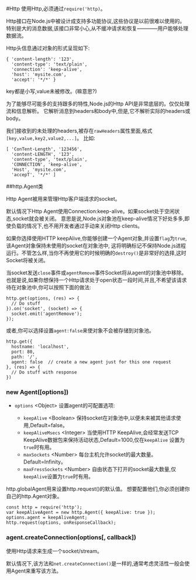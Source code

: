 #Http
使用Http,必须通过`require('http)`。

Http接口在Node.js中被设计成支持多功能协议,这些协议是以前很难以使用的。
特别是大的消息数据,该接口非常小心,从不缓冲请求和恢复————用户能够处理数据流。

Http头信息通过对象的形式呈现如下:

```
{ 'content-length': '123',
  'content-type': 'text/plain',
  'connection': 'keep-alive',
  'host': 'mysite.com',
  'accept': '*/*' }

```

key都是小写,value未被修改。(嘛意思?)

为了能够尽可能多的支持跟多的特性,Node.js的Http API是非常底层的。仅仅处理流和信息解析。
它解析消息到headers和body中,但是,它不解析实际的headers或body。

我们接收到的未处理的headers,被存在`rawHeaders`属性里面,格式`[key,value,key2,value2,...]`。
比如:

```
[ 'ConTent-Length', '123456',
  'content-LENGTH', '123',
  'content-type', 'text/plain',
  'CONNECTION', 'keep-alive',
  'Host', 'mysite.com',
  'accepT', '*/*' ]

```

##http.Agent类

Http Agent被用来管理Http客户端请求的socket。

默认情况下Http Agent使用Connection:keep-alive。如果socket处于空闲状态,socket就会被关闭。
意思是说,Node.js对象池在keep-alive情况下好处多多,即使负载的情况下,也不用开发者通过手动来关闭Http clients。

如果你选择使用HTTP keepAlive,你能够创建一个Agent对象,并设置`flag`为`true`,该Agent对象保持未使用的socket在对象池中,
这将明确标记不保持Node.js进程运行。不管怎么样,当你不再使用它的时候明确的`destroy()`是非常好的选择,这时Socket将被关闭。


当socket发送`close`事件或`agentRemove`事件Socket将从agent的对象池中移除。
也就是说,如果你想保持一个Http请求处于open状态一段时间,并且,不希望该请求待在对象池中,你可以按照下面的做法:

```
http.get(options, (res) => {
  // Do stuff
}).on('socket', (socket) => {
  socket.emit('agentRemove');
});

```

或者,你可以选择设置`agent:false`来使对象不会被存储到对象池。

```
http.get({
  hostname: 'localhost',
  port: 80,
  path: '/',
  agent: false  // create a new agent just for this one request
}, (res) => {
  // Do stuff with response
})

```

### new Agent([options])

- `options` \<Object\> 设置agent的可配置选项:

   - `keepAlive` \<Boolean\> 保持socket在对象池中,以便未来被其他请求使用,Default=false。
   - `keepAliveMsecs` \<Integer\> 当使用HTTP KeepAlive,会经常发送TCP KeepAlive数据包来保持活动状态,Default=1000,仅在`keepAlive`
   设置为`true`时有用。
   - `maxSockets` \<Number\> 每台主机允许socket的最大数量。Default=Infinity。
   - `maxFressSockets` \<Number\> 自由状态下打开的socket最大数量,仅`keepAlive`设置为`true`时有用。

http.globalAgent用来设置http.request()的默认值。
想要配置他们,你必须创建你自己的http.Agent对象。

```
const http = require('http');
var keepAliveAgent = new http.Agent({ keepAlive: true });
options.agent = keepAliveAgent;
http.request(options, onResponseCallback);

```

### agent.createConnection(options[, callback])

使用Http请求来生成一个socket/stream。

默认情况下,该方法和`net.createConnection()`是一样的,通常考虑灵活性一般会使用Agent来重写该方法。






